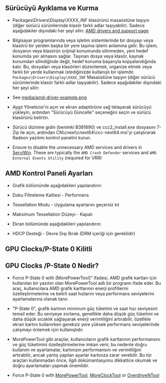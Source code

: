 ## Sürücüyü Ayıklama ve Kurma


- Packages\Drivers\Display\XXXX_INF klasörünü masaüstüne taşıyın (diğer sürücü sürümlerinde klasör farklı adlar taşıyabilir). Sadece aşağıdakiler dışındaki her şeyi silin:  [AMD drivers and support page](https://www.amd.com/en/support)

- Bilgisayar programlarında veya işletim sistemlerinde bir dosyayı veya klasörü bir yerden başka bir yere taşıma işlemi anlamına gelir. Bu işlem, dosyanın veya klasörün orijinal konumunda silinmeden, yeni hedef konumda yer almasını sağlar. Taşınan dosya veya klasör, kaynak konumdan silindiğinde değil, hedef konuma başarıyla kopyalandığında kalır. Bu, dosyaları veya klasörleri düzenlemek, organize etmek veya farklı bir yerde kullanmak istediğinizde kullanışlı bir işlemdir. ``Packages\Drivers\Display\XXXX_INF`` Masaüstüne taşıyın (diğer sürücü sürümlerinde klasör farklı adlar taşıyabilir). Sadece aşağıdakiler dışındaki her şeyi silin:

- See [media/amd-driver-example.png](/media/amd-driver-example.png)

- Aygıt Yöneticisi'ni açın ve ekran adaptörüne sağ tıklayarak sürücüyü yükleyin, ardından "Sürücüyü Güncelle" seçeneğini seçin ve sürücü klasörünü belirtin.

- Sürücü dizinine gidin (benimki B381690) ve ccc2_install.exe dosyasını 7-Zip ile açın, ardından CN\cnext\cnext64\ccc-next64.msi'yi çalıştırarak Radeon yazılımı kontrol panelini kurun.

- Ensure to disable the unnecessary AMD services and drivers in [ServiWin](https://www.nirsoft.net/utils/serviwin.html). These are typically the ``AMD Crash Defender`` services and ``AMD External Events Utility`` (required for VRR)

## AMD Kontrol Paneli Ayarları

- Grafik bölümünde aşağıdakileri yapılandırın:

- Doku Filtreleme Kalitesi - Performans

- Tessellation Modu - Uygulama ayarlarını geçersiz kıl

- Maksimum Tessellation Düzeyi - Kapalı

- Ekran bölümünde aşağıdakileri yapılandırın:

- HDCP Desteği - Devre Dışı Bırak (DRM içeriği için gereklidir)

## GPU Clocks/P-State 0 Kilitli

## GPU Clocks /P-State 0 Nedir?

- Force P-State 0 with [MorePowerTool]" ifadesi, AMD grafik kartları için kullanılan bir yazılım olan MorePowerTool adlı bir programı ifade eder. Bu araç, kullanıcılara AMD grafik kartlarının enerji profillerini özelleştirmelerine ve belirli saat hızlarını veya performans seviyelerini ayarlamalarına olanak tanır.

- "P-State 0", grafik kartının minimum güç tüketimi ve saat hızı seviyesini temsil eder. Bu seviyeye zorlama, genellikle daha düşük güç tüketimi ve daha düşük sıcaklık sağlayarak enerji verimliliğini artırabilir, özellikle ekran kartını kullanırken gereksiz yere yüksek performans seviyelerinde çalışmayı önlemek için kullanışlıdır.

- MorePowerTool gibi araçlar, kullanıcıların grafik kartlarının performansını ve güç tüketimini özelleştirmelerine imkan verir, bu nedenle doğru kullanım ve ayarlamalar, kartınızın performansını ve verimliliğini artırabilir, ancak yanlış yapılan ayarlar kartınıza zarar verebilir. Bu tür araçları kullanmadan önce, ilgili dokümantasyonu dikkatlice okumak ve doğru ayarlamaları yapmak önemlidir.

- Force P-State 0 with [MorePowerTool](https://www.igorslab.de/en/red-bios-editor-and-morepowertool-adjust-and-optimize-your-vbios-and-even-more-stable-overclocking-navi-unlimited), [MoreClockTool](https://www.igorslab.de/en/the-moreclocktool-mct-for-free-download-the-practical-oc-attachment-to-the-morepowertool-replaces-the-wattman) or [OverdriveNTool](https://forums.guru3d.com/threads/overdriventool-tool-for-amd-gpus.416116)
